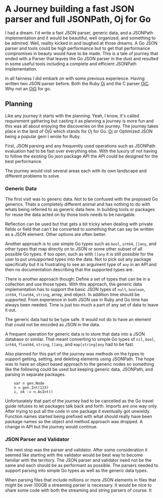 # A Journey building a fast JSON parser and full JSONPath, Oj for Go

I had a dream. I'd write a fast JSON parser, generic data, and a
JSONPath implementation and it would be beautiful, well organized, and
something to be admired. Well, reality kicked in and laughed at those
dreams. A Go JSON parser and tools could be high performance but to
get that performance compromises in beauty would have to be made. This
is a tale of journey that ended with a Parser that leaves the Go JSON
parser in the dust and resulted in some useful tools including a
complete and efficient JSONPath implementation.

In all fairness I did embark on with some previous experience. Having
written two JSON parser before. Both the Ruby
[Oj](https://github.com/ohler55/oj) and the C parser
[OjC](https://github.com/ohler55/ojc). Why not an
[OjG](https://github.com/ohler55/ojg) for go.

## Planning

Like any journey it starts with the planning. Yeah, I know, it's called
requirement gathering but casting it as planning a journey is more fun
and this was all about enjoying the discoveries on the journey. The
journey takes place in the land of OjG which stands for Oj for
Go. [Oj](https://github.com/ohler55/oj) or Optimized JSON being a
popular gem I wrote for Ruby.

First, JSON parsing and any frequently used operations such as
JSONPath evaluation had to be fast over everything else. With the
luxury of not having to follow the existing Go json package API the
API could be designed for the best performance.

The journey would visit several areas each with its own landscape and
different problems to solve.

### Generic Data

The first visit was to generic data. Not to be confused with the
proposed Go generics. Thats a completely different animal and has
nothing to do with whats being referred to as generic data here. In
building tools or packages for reuse the data acted on by those tools
needs to be navigable.

Reflection can be used but that gets a bit tricky when dealing with
private fields or field that can't be converted to something that can
say be written as a JSON element. Other options are often better.

Another approach is to use simple Go types such as `bool`, `int64`,
`[]any`, and other types that map directly on to JSON or some
other subset of all possible Go types. If too open, such as with
`[]any` it is still possible for the user to put unsupported
types into the data. Not to pick out any package specifically but it
is frustrating to see an argument type of `any` in an API and
then no documentation describing that the supported types are.

There is another approach though: Define a set of types that can be in
a collection and use those types. With this approach, the generic data
implementation has to support the basic JSON types of `null`,
`boolean`, `int64`, `float64`, `string`, array, and object. In
addition time should be supported. From experience in both JSON use in
Ruby and Go time has always been needed. Time is just too much a part
of any set of data to leave it out.

The generic data had to be type safe. It would not do to have an
element that could not be encoded as JSON in the data.

A frequent operation for generic data is to store that data into a
JSON database or similar. That meant converting to simple Go types of
`nil`, `bool`, `int64`, `float64`, `string`, `[]any`, and
`map[string]any` had to be fast.

Also planned for this part of the journey was methods on the types to
support getting, setting, and deleting elements using JSONPath. The
hope was to have an object based approach to the generic nodes so
something like the following could be used but keeping generic data,
JSONPath, and parsing in separate packages.

```golang
    var n gen.Node
    n = gen.Int(123)
    i, ok := n.AsInt()
```

Unfortunately that part of the journey had to be cancelled as the Go
travel guide refuses to let packages talk back and forth. Imports are
one way only. After trying to put all the code in one package it
eventually got unwieldy. Function names started being prefixed with
what should really have been package names so the object and method
approach was dropped. A change in API but the journey would continue.

### JSON Parser and Validator

The next stop was the parser and validator. After some consideration
it seemed like starting with the validator would be best way to become
familiar with the territory. The JSON parser and validator need not be
the same and each should be as performant as possible. The parsers
needed to support parsing into simple Go types as well as the generic
data types.

When parsing files that include millions or more JSON elements in
files that might be over 100GB a streaming parser is necessary. It
would be nice to share some code with both the streaming and string
parsers of course. It